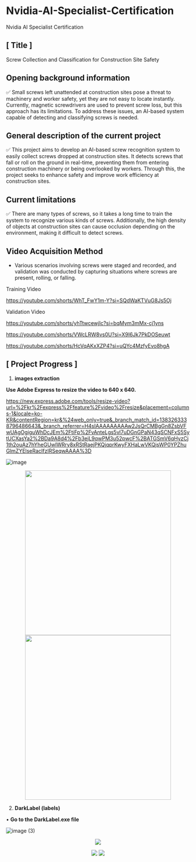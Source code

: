 # Nvidia-AI-Specialist-Certification
Nvidia AI Specialist Certification

[ Title ]
---
Screw Collection and Classification for Construction Site Safety



Opening background information 
---
<aside>
✅ Small screws left unattended at construction sites pose a threat to machinery and worker safety, yet they are not easy to locate instantly. Currently, magnetic screwdrivers are used to prevent screw loss, but this approach has its limitations. To address these issues, an AI-based system capable of detecting and classifying screws is needed.

</aside>


General description of the current project
---
<aside>
✅ This project aims to develop an AI-based screw recognition system to easily collect screws dropped at construction sites. It detects screws that fall or roll on the ground in real-time, preventing them from entering construction machinery or being overlooked by workers. Through this, the project seeks to enhance safety and improve work efficiency at construction sites.

</aside>


Current limitations
---
<aside>
✅ There are many types of screws, so it takes a long time to train the system to recognize various kinds of screws. Additionally, the high density of objects at construction sites can cause occlusion depending on the environment, making it difficult to detect screws.

</aside>


Video Acquisition Method
---
- Various scenarios involving screws were staged and recorded, and validation was conducted by capturing situations where screws are present, rolling, or falling.

Training Video

https://youtube.com/shorts/WhT_FwY1m-Y?si=SQdWaKTVuG8Js5Oj

Validation Video

https://youtube.com/shorts/yhTtwcewjIc?si=bqMym3mMx-cj1yns

https://youtube.com/shorts/VWcLRW8vs0U?si=X9I6Jk7PkDOSeuwt

https://youtube.com/shorts/HcVqAKxXZP4?si=uQYc4MzfyEvo8hgA


[ Project Progress ]
---

1. **images extraction**

**Use Adobe Express to resize the video to 640 x 640.**

https://new.express.adobe.com/tools/resize-video?url=%2Fkr%2Fexpress%2Ffeature%2Fvideo%2Fresize&placement=columns-1&locale=ko-KR&contentRegion=kr&%24web_only=true&_branch_match_id=1383263338796486643&_branch_referrer=H4sIAAAAAAAAAw2JsQrCMBgGn8ZsbVFwUAgOgiguWhDcJEm%2FtiFp%2FvAnteLgs5vl7uDGnGPaN43qSCNFxS5SytUCXasYa2%2BDa9A8d4%2Fb3ejL9qwPM3u52pwcF%2BATGSmV6qHyzCj1th2ouAz7hYheGUwIWRry8xRStRaejPKQjqprKwyFXHaLwVKQjsWP0YPZhuGlmZYElseRacIfzIRSeqwAAAA%3D

![image](https://github.com/user-attachments/assets/6c5912e6-de3d-438d-b7fa-f093be76cdfc)

<p align="center"><img src="https://github.com/user-attachments/assets/83fc166f-b2db-4931-a947-735178194483" width="400" height="450"/> <img src="https://github.com/user-attachments/assets/c5eda0d6-8e9f-4c9c-9df7-28410481d415" width="400" height="450"/> 


2. **DarkLabel (labels)**

• **Go to the DarkLabel.exe file**

![image (3)](https://github.com/user-attachments/assets/9f0e739e-a6e7-4d65-9bf4-1f8239e4f7b5)

<p align="center"><img src="https://github.com/user-attachments/assets/4b26f9fc-6033-42a9-89e3-b291705af324">
  
<p align="center"><img src="https://github.com/user-attachments/assets/b8fe3f56-a170-4004-891f-afc11f1997a1"> <img src="https://github.com/user-attachments/assets/6613e7a7-92e3-470f-9151-4f59b2df3343">
